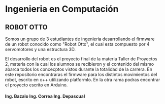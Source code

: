 # Ingenieria en Computación
## ROBOT OTTO

Somos un grupo de 3 estudiantes de ingenieria desarrollando el firmware de un robot conocido como "Robot Otto", el cual esta compuesto por 4 servomotores y una estructura 3D.

El desarrollo del robot es el proyecto final de la materia Taller de Proyectos 2, materia con la cual los alumnos se recibieron y el contenido del mismo abarca todos los concecptos vistos durante la totalidad de la carrera.
En este repositorio encontraras el firmware para los distintos movimientos del robot, escrito en c++ utilizando platformIo. En la otra rama podras encontrar el proyecto escrito en Arduino.


#### Ing. Bazalo Ing. Correa Ing. Depascual

